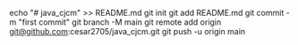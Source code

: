 echo "# java_cjcm" >> README.md
git init
git add README.md
git commit -m "first commit"
git branch -M main
git remote add origin git@github.com:cesar2705/java_cjcm.git
git push -u origin main
